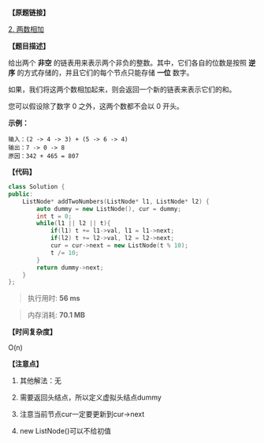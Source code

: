 **【原题链接】**

[2. 两数相加](https://leetcode-cn.com/problems/add-two-numbers/)

**【题目描述】**

给出两个 **非空** 的链表用来表示两个非负的整数。其中，它们各自的位数是按照 **逆序** 的方式存储的，并且它们的每个节点只能存储 **一位** 数字。

如果，我们将这两个数相加起来，则会返回一个新的链表来表示它们的和。

您可以假设除了数字 0 之外，这两个数都不会以 0 开头。

**示例：**

```text
输入：(2 -> 4 -> 3) + (5 -> 6 -> 4)
输出：7 -> 0 -> 8
原因：342 + 465 = 807
```

**【代码】**

```cpp
class Solution {
public:
    ListNode* addTwoNumbers(ListNode* l1, ListNode* l2) {
        auto dummy = new ListNode(), cur = dummy;
        int t = 0;
        while(l1 || l2 || t){
            if(l1) t += l1->val, l1 = l1->next;
            if(l2) t += l2->val, l2 = l2->next;
            cur = cur->next = new ListNode(t % 10);
            t /= 10;
        }
        return dummy->next;
    }
};
```

> 执行用时: **56 ms**

> 内存消耗: **70.1 MB**

**【时间复杂度】**

O(n) 

**【注意点】**

1. 其他解法：无

1. 需要返回头结点，所以定义虚拟头结点dummy

1. 注意当前节点cur一定要更新到cur->next

1. new ListNode()可以不给初值

